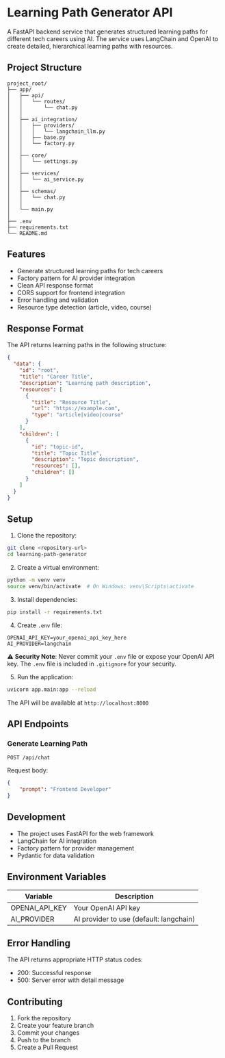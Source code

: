 # Learning Path Generator API

A FastAPI backend service that generates structured learning paths for different tech careers using AI. The service uses LangChain and OpenAI to create detailed, hierarchical learning paths with resources.

## Project Structure 

```
project_root/
├── app/
│   ├── api/
│   │   └── routes/
│   │       └── chat.py
│   │
│   ├── ai_integration/
│   │   ├── providers/
│   │   │   └── langchain_llm.py
│   │   ├── base.py
│   │   └── factory.py
│   │
│   ├── core/
│   │   └── settings.py
│   │
│   ├── services/
│   │   └── ai_service.py
│   │
│   ├── schemas/
│   │   └── chat.py
│   │
│   └── main.py
│
├── .env
├── requirements.txt
└── README.md
```

## Features

- Generate structured learning paths for tech careers
- Factory pattern for AI provider integration
- Clean API response format
- CORS support for frontend integration
- Error handling and validation
- Resource type detection (article, video, course)

## Response Format

The API returns learning paths in the following structure:

```json
{
  "data": {
    "id": "root",
    "title": "Career Title",
    "description": "Learning path description",
    "resources": [
      {
        "title": "Resource Title",
        "url": "https://example.com",
        "type": "article|video|course"
      }
    ],
    "children": [
      {
        "id": "topic-id",
        "title": "Topic Title",
        "description": "Topic description",
        "resources": [],
        "children": []
      }
    ]
  }
}
```
## Setup

1. Clone the repository:

```bash
git clone <repository-url>
cd learning-path-generator
```

2. Create a virtual environment:
```bash
python -m venv venv
source venv/bin/activate  # On Windows: venv\Scripts\activate
```

3. Install dependencies:
```bash
pip install -r requirements.txt
```

4. Create `.env` file:
```env
OPENAI_API_KEY=your_openai_api_key_here
AI_PROVIDER=langchain
```

⚠️ **Security Note**: Never commit your `.env` file or expose your OpenAI API key. The `.env` file is included in `.gitignore` for your security.

5. Run the application:
```bash
uvicorn app.main:app --reload
```

The API will be available at `http://localhost:8000`

## API Endpoints

### Generate Learning Path

```http
POST /api/chat
```

Request body:
```json
{
    "prompt": "Frontend Developer"
}
```

## Development

- The project uses FastAPI for the web framework
- LangChain for AI integration
- Factory pattern for provider management
- Pydantic for data validation

## Environment Variables

| Variable | Description |
|----------|-------------|
| OPENAI_API_KEY | Your OpenAI API key |
| AI_PROVIDER | AI provider to use (default: langchain) |

## Error Handling

The API returns appropriate HTTP status codes:
- 200: Successful response
- 500: Server error with detail message

## Contributing

1. Fork the repository
2. Create your feature branch
3. Commit your changes
4. Push to the branch
5. Create a Pull Request


